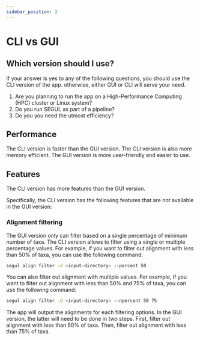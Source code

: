 ```yaml
---
sidebar_position: 2
---
```


# CLI vs GUI

## Which version should I use?

If your answer is yes to any of the following questions, you should use the CLI version of the app. otherwise, either GUI or CLI will serve your need.

1. Are you planning to run the app on a High-Performance Computing (HPC) cluster or Linux system?
2. Do you run SEGUL as part of a pipeline?
3. Do you you need the utmost efficiency?

## Performance

The CLI version is faster than the GUI version. The CLI version is also more memory efficient. The GUI version is more user-friendly and easier to use.

## Features

The CLI version has more features than the GUI version.

Specifically, the CLI version has the following features that are not available in the GUI version:

### Alignment filtering

The GUI version only can filter based on a single percentage of minimum number of taxa. The CLI version allows to filter using a single or multiple percentage values. For example, if you want to filter out alignment with less than 50% of taxa, you can use the following command:

```bash
segul align filter -d <input-directory> --percent 50
```

You can also filter out alignment with multiple values. For example, if you want to filter out alignment with less than 50% and 75% of taxa, you can use the following command:

```bash
segul align filter -d <input-directory> --npercent 50 75
```

The app will output the alignments for each filtering options. In the GUI version, the latter will need to be done in two steps. First, filter out alignment with less than 50% of taxa. Then, filter out alignment with less than 75% of taxa.
